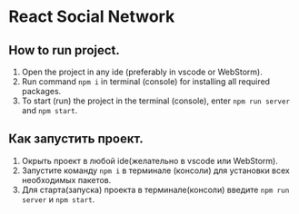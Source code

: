 # React Social Network

## How to run project.
1. Open the project in any ide (preferably in vscode or WebStorm).
2. Run command ```npm i``` in terminal (console) for installing all required packages.
3. To start (run) the project in the terminal (console), enter ```npm run server``` and ```npm start```.

## Как запустить проект.
1. Окрыть проект в любой ide(желательно в vscode или WebStorm).
2. Запустите команду ```npm i``` в терминале (консоли) для установки всех необходимых пакетов.
3. Для старта(запуска) проекта в терминале(консоли) введите ```npm run server``` и ```npm start```.
